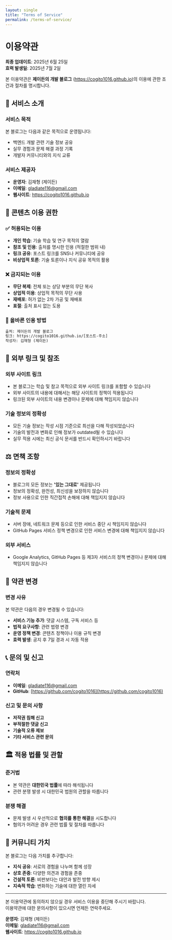 ```yaml
---
layout: single
title: "Terms of Service"
permalink: /terms-of-service/
---
```


# 이용약관

**최종 업데이트**: 2025년 6월 25일  
**효력 발생일**: 2025년 7월 2일

본 이용약관은 **제이든의 개발 블로그** (https://cogito1016.github.io)의 이용에 관한 조건과 절차를 명시합니다.

## 📜 서비스 소개

### 서비스 목적

본 블로그는 다음과 같은 목적으로 운영됩니다:

- 백엔드 개발 관련 기술 정보 공유
- 실무 경험과 문제 해결 과정 기록
- 개발자 커뮤니티와의 지식 교류

### 서비스 제공자

- **운영자**: 김재형 (제이든)
- **이메일**: gladiate116@gmail.com
- **웹사이트**: https://cogito1016.github.io

## 📖 콘텐츠 이용 권한

### ✅ 허용되는 이용

- **개인 학습**: 기술 학습 및 연구 목적의 열람
- **참조 및 인용**: 출처를 명시한 인용 (적절한 범위 내)
- **링크 공유**: 포스트 링크를 SNS나 커뮤니티에 공유
- **비상업적 토론**: 기술 토론이나 지식 공유 목적의 활용

### ❌ 금지되는 이용

- **무단 복제**: 전체 또는 상당 부분의 무단 복사
- **상업적 이용**: 상업적 목적의 무단 사용
- **재배포**: 허가 없는 2차 가공 및 재배포
- **표절**: 출처 표시 없는 도용

### 📝 올바른 인용 방법

```markdown
출처: 제이든의 개발 블로그
링크: https://cogito1016.github.io/[포스트-주소]
작성자: 김재형 (제이든)
```

## 🔗 외부 링크 및 참조

### 외부 사이트 링크

- 본 블로그는 학습 및 참고 목적으로 외부 사이트 링크를 포함할 수 있습니다
- 외부 사이트의 내용에 대해서는 해당 사이트의 정책이 적용됩니다
- 링크된 외부 사이트의 내용 변경이나 문제에 대해 책임지지 않습니다

### 기술 정보의 정확성

- 모든 기술 정보는 작성 시점 기준으로 최선을 다해 작성되었습니다
- 기술의 발전과 변화로 인해 정보가 outdated될 수 있습니다
- 실무 적용 시에는 최신 공식 문서를 반드시 확인하시기 바랍니다

## ⚖️ 면책 조항

### 정보의 정확성

- 블로그의 모든 정보는 **'있는 그대로'** 제공됩니다
- 정보의 정확성, 완전성, 최신성을 보장하지 않습니다
- 정보 사용으로 인한 직간접적 손해에 대해 책임지지 않습니다

### 기술적 문제

- 서버 장애, 네트워크 문제 등으로 인한 서비스 중단 시 책임지지 않습니다
- GitHub Pages 서비스 정책 변경으로 인한 서비스 변경에 대해 책임지지 않습니다

### 외부 서비스

- Google Analytics, GitHub Pages 등 제3자 서비스의 정책 변경이나 문제에 대해 책임지지 않습니다

## 🔄 약관 변경

### 변경 사유

본 약관은 다음의 경우 변경될 수 있습니다:

- **서비스 기능 추가**: 댓글 시스템, 구독 서비스 등
- **법적 요구사항**: 관련 법령 변경
- **운영 정책 변경**: 콘텐츠 정책이나 이용 규칙 변경
- **효력 발생**: 공지 후 7일 경과 시 자동 적용

## 📞 문의 및 신고

### 연락처

- **이메일**: [gladiate116@gmail.com](mailto:gladiate116@gmail.com)
- **GitHub**: [https://github.com/cogito1016](https://github.com/cogito1016)

### 신고 및 문의 사항

- **저작권 침해 신고**
- **부적절한 댓글 신고**
- **기술적 오류 제보**
- **기타 서비스 관련 문의**

## 🏛️ 적용 법률 및 관할

### 준거법

- 본 약관은 **대한민국 법률**에 따라 해석됩니다
- 관련 분쟁 발생 시 대한민국 법원의 관할을 따릅니다

### 분쟁 해결

- 문제 발생 시 우선적으로 **협의를 통한 해결**을 시도합니다
- 협의가 어려운 경우 관련 법률 및 절차를 따릅니다

## 🌟 커뮤니티 가치

본 블로그는 다음 가치를 추구합니다:

- **지식 공유**: 서로의 경험을 나누며 함께 성장
- **상호 존중**: 다양한 의견과 경험을 존중
- **건설적 토론**: 비판보다는 대안과 발전 방향 제시
- **지속적 학습**: 변화하는 기술에 대한 열린 자세

---

본 이용약관에 동의하지 않으실 경우 서비스 이용을 중단해 주시기 바랍니다.  
이용약관에 대한 문의사항이 있으시면 언제든 연락주세요.

**운영자**: 김재형 (제이든)  
**이메일**: [gladiate116@gmail.com](mailto:gladiate116@gmail.com)  
**웹사이트**: https://cogito1016.github.io
